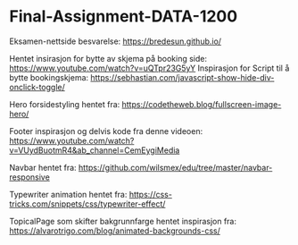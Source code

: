 # Final-Assignment-DATA-1200


Eksamen-nettside besvarelse: https://bredesun.github.io/ 




Hentet insirasjon for bytte av skjema på booking side: https://www.youtube.com/watch?v=uQTpr23G5yY 
Inspirasjon for Script til å bytte bookingskjema: https://sebhastian.com/javascript-show-hide-div-onclick-toggle/

Hero forsidestyling hentet fra: https://codetheweb.blog/fullscreen-image-hero/

Footer inspirasjon og delvis kode fra denne videoen: https://www.youtube.com/watch?v=VUydBuotmR4&ab_channel=CemEygiMedia

Navbar hentet fra: https://github.com/wilsmex/edu/tree/master/navbar-responsive 

Typewriter animation hentet fra: https://css-tricks.com/snippets/css/typewriter-effect/

TopicalPage som skifter bakgrunnfarge hentet inspirasjon fra: https://alvarotrigo.com/blog/animated-backgrounds-css/
